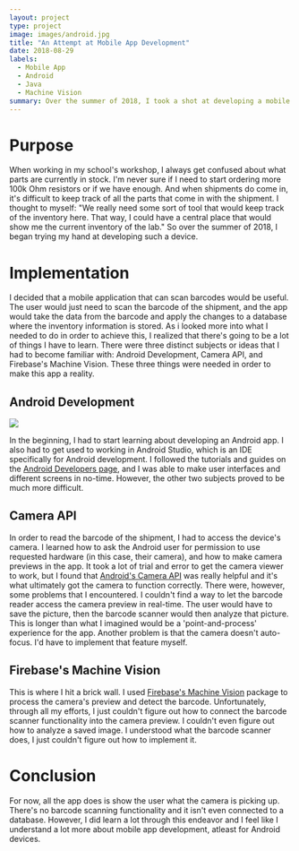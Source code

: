 ```yaml
---
layout: project
type: project
image: images/android.jpg
title: "An Attempt at Mobile App Development"
date: 2018-08-29
labels:
  - Mobile App
  - Android
  - Java
  - Machine Vision
summary: Over the summer of 2018, I took a shot at developing a mobile app that would scan Digikey part barcodes and add the part quantities to a database. 
---
```


# Purpose

When working in my school's workshop, I always get confused about what parts are currently in stock. I'm never sure if I need to start ordering more 100k Ohm resistors or if we have enough. And when shipments do come in, it's difficult to keep track of all the parts that come in with the shipment. I thought to myself: "We really need some sort of tool that would keep track of the inventory here. That way, I could have a central place that would show me the current inventory of the lab." So over the summer of 2018, I began trying my hand at developing such a device.

# Implementation

I decided that a mobile application that can scan barcodes would be useful. The user would just need to scan the barcode of the shipment, and the app would take the data from the barcode and apply the changes to a database where the inventory information is stored. As i looked more into what I needed to do in order to achieve this, I realized that there's going to be a lot of things I have to learn. There were three distinct subjects or ideas that I had to become familiar with: Android Development, Camera API, and Firebase's Machine Vision. These three things were needed in order to make this app a reality.

## Android Development

<img class="ui left floated medium circular image" src="https://klauritz.github.io/images/scel.png"/>

In the beginning, I had to start learning about developing an Android app. I also had to get used to working in Android Studio, which is an IDE specifically for Android development. I followed the tutorials and guides on the <a href="https://developer.android.com/guide/">Android Developers page</a>, and I was able to make user interfaces and different screens in no-time. However, the other two subjects proved to be much more difficult.

## Camera API

In order to read the barcode of the shipment, I had to access the device's camera. I learned how to ask the Android user for permission to use requested hardware (in this case, their camera), and how to make camera previews in the app. It took a lot of trial and error to get the camera viewer to work, but I found that <a href="https://developer.android.com/guide/topics/media/camera">Android's Camera API</a> was really helpful and it's what ultimately got the camera to function correctly. There were, however, some problems that I encountered. I couldn't find a way to let the barcode reader access the camera preview in real-time. The user would have to save the picture, then the barcode scanner would then analyze that picture. This is longer than what I imagined would be a 'point-and-process' experience for the app. Another problem is that the camera doesn't auto-focus. I'd have to implement that feature myself.

## Firebase's Machine Vision

This is where I hit a brick wall. I used <a href="https://firebase.google.com/products/ml-kit/">Firebase's Machine Vision</a> package to process the camera's preview and detect the barcode. Unfortunately, through all my efforts, I just couldn't figure out how to connect the barcode scanner functionality into the camera preview. I couldn't even figure out how to analyze a saved image. I understood what the barcode scanner does, I just couldn't figure out how to implement it.


# Conclusion
For now, all the app does is show the user what the camera is picking up. There's no barcode scanning functionality and it  isn't even connected to a database. However, I did learn a lot through this endeavor and I feel like I understand a lot more about mobile app development, atleast for Android devices.